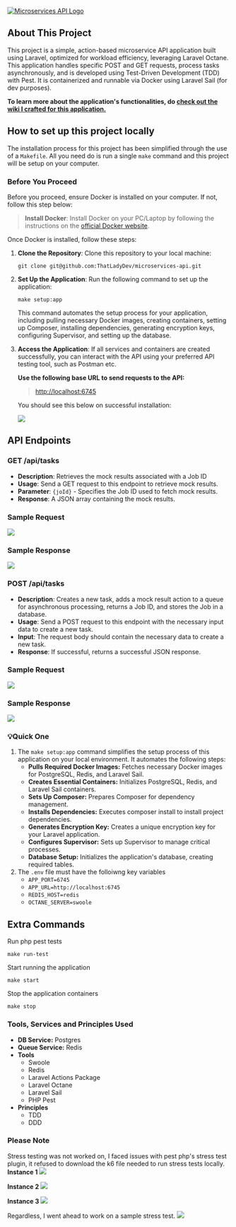 <p>
    <a href="https://github.com/ThatLadyDev/microservices-api" target="_blank">
        <img src="https://kinsta.com/wp-content/uploads/2022/04/microservices-vs-api.jpg" alt="Microservices API Logo"/>
    </a>
</p>

## About This Project

This project is a simple, action-based microservice API application built using Laravel, optimized for
workload efficiency, leveraging Laravel Octane. This application handles specific POST
and GET requests, process tasks asynchronously, and is developed using Test-Driven
Development (TDD) with Pest. It is containerized and runnable via Docker using Laravel
Sail (for dev purposes).

**To learn more about the application's functionalities, do [check out the wiki I crafted 
for this application.](https://github.com/ThatLadyDev/microservices-api/wiki/About-This-Application)**

## How to set up this project locally
The installation process for this project has been simplified through the use of a `Makefile`.
All you need do is run a single `make` command and this project will be setup on your computer.

### Before You Proceed

Before you proceed, ensure Docker is installed on your computer. If not, follow this step below:

> **Install Docker**: Install Docker on your PC/Laptop by following the instructions on the [official Docker website](https://docs.docker.com/get-docker/).

Once Docker is installed, follow these steps:

1. **Clone the Repository**: Clone this repository to your local machine:

    ```shell
    git clone git@github.com:ThatLadyDev/microservices-api.git
    ```

2. **Set Up the Application**: Run the following command to set up the application:

    ```shell
    make setup:app
    ```
   This command automates the setup process for your application, including pulling necessary Docker images, creating containers, setting up Composer, installing dependencies, generating encryption keys, configuring Supervisor, and setting up the database.


3. **Access the Application**: If all services and containers are created successfully, you can interact with the API using your preferred API testing tool, such as Postman etc.

   **Use the following base URL to send requests to the API:**
   
    > [http://localhost:6745](#)

    You should see this below on successful installation:

    <img src="https://res.cloudinary.com/xxsavage/image/upload/v1710905422/microservices-api/2024-03-20_04-30.png">

## API Endpoints

### GET /api/tasks

- **Description**: Retrieves the mock results associated with a Job ID
- **Usage**: Send a GET request to this endpoint to retrieve mock results.
- **Parameter**: `{joId}` - Specifies the Job ID used to fetch mock results.
- **Response**: A JSON array containing the mock results.

### Sample Request
<img src="https://res.cloudinary.com/xxsavage/image/upload/v1710905950/microservices-api/2024-03-20_04-38.png">

### Sample Response
<img src="https://res.cloudinary.com/xxsavage/image/upload/v1710906010/microservices-api/2024-03-20_04-39.png">

### POST /api/tasks

- **Description**: Creates a new task, adds a mock result action to a queue for asynchronous processing, returns a Job ID, and stores the Job in a database.
- **Usage**: Send a POST request to this endpoint with the necessary input data to create a new task.
- **Input**: The request body should contain the necessary data to create a new task.
- **Response**: If successful, returns a successful JSON response.

### Sample Request
<img src="https://res.cloudinary.com/xxsavage/image/upload/v1710906258/microservices-api/2024-03-20_04-43.png">

### Sample Response
<img src="https://res.cloudinary.com/xxsavage/image/upload/v1710906265/microservices-api/2024-03-20_04-44.png">

### 💡Quick One
1. The `make setup:app` command simplifies the setup process of this application on your local environment. 
It automates the following steps:
   - **Pulls Required Docker Images:** Fetches necessary Docker images for PostgreSQL, Redis, and Laravel Sail.
   - **Creates Essential Containers:** Initializes PostgreSQL, Redis, and Laravel Sail containers.
   - **Sets Up Composer:** Prepares Composer for dependency management.
   - **Installs Dependencies:** Executes composer install to install project dependencies.
   - **Generates Encryption Key:** Creates a unique encryption key for your Laravel application.
   - **Configures Supervisor:** Sets up Supervisor to manage critical processes.
   - **Database Setup:** Initializes the application's database, creating required tables.
2. The `.env` file must have the folloiwng key variables
   - `APP_PORT=6745`
   - `APP_URL=http://localhost:6745`
   - `REDIS_HOST=redis`
   - `OCTANE_SERVER=swoole`

## Extra Commands
Run php pest tests
```shell
make run-test
```

Start running the application
```shell
make start
```

Stop the application containers
```shell
make stop
```

### Tools, Services and Principles Used
- **DB Service:** Postgres
- **Queue Service:** Redis
- **Tools**
  - Swoole
  - Redis
  - Laravel Actions Package
  - Laravel Octane
  - Laravel Sail
  - PHP Pest
- **Principles**
  - TDD
  - DDD

### Please Note
Stress testing was not worked on, I faced issues with pest php's stress test plugin, 
it refused to download the k6 file needed to run stress tests locally.
**Instance 1**
<img src="https://res.cloudinary.com/xxsavage/image/upload/v1710930371/microservices-api/2024-03-20_11-22.png">

**Instance 2**
<img src="https://res.cloudinary.com/xxsavage/image/upload/v1710930476/microservices-api/2024-03-20_11-27_1.png">

**Instance 3**
<img src="https://res.cloudinary.com/xxsavage/image/upload/v1710930477/microservices-api/2024-03-20_11-27.png">

Regardless, I went ahead to work on a sample stress test.
<img src="https://res.cloudinary.com/xxsavage/image/upload/v1710930624/microservices-api/2024-03-20_11-30.png">
